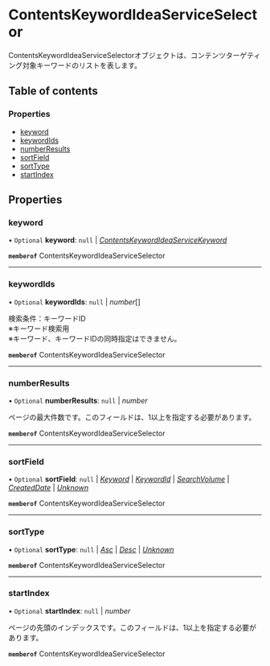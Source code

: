 # ContentsKeywordIdeaServiceSelector


<div lang=\"ja\">ContentsKeywordIdeaServiceSelectorオブジェクトは、コンテンツターゲティング対象キーワードのリストを表します。</div> 

## Table of contents

### Properties

- [keyword](contentskeywordideaserviceselector.md#keyword)
- [keywordIds](contentskeywordideaserviceselector.md#keywordids)
- [numberResults](contentskeywordideaserviceselector.md#numberresults)
- [sortField](contentskeywordideaserviceselector.md#sortfield)
- [sortType](contentskeywordideaserviceselector.md#sorttype)
- [startIndex](contentskeywordideaserviceselector.md#startindex)

## Properties

### keyword

• `Optional` **keyword**: ``null`` \| [*ContentsKeywordIdeaServiceKeyword*](contentskeywordideaservicekeyword.md)

**`memberof`** ContentsKeywordIdeaServiceSelector

___

### keywordIds

• `Optional` **keywordIds**: ``null`` \| *number*[]

<div lang=\"ja\"> 検索条件：キーワードID<br> ※キーワード検索用<br> ※キーワード、キーワードIDの同時指定はできません。 </div> 

**`memberof`** ContentsKeywordIdeaServiceSelector

___

### numberResults

• `Optional` **numberResults**: ``null`` \| *number*

<div lang=\"ja\">ページの最大件数です。このフィールドは、1以上を指定する必要があります。</div> 

**`memberof`** ContentsKeywordIdeaServiceSelector

___

### sortField

• `Optional` **sortField**: ``null`` \| [*Keyword*](./enums/contentskeywordideaservicesortfield.md#keyword) \| [*KeywordId*](./enums/contentskeywordideaservicesortfield.md#keywordid) \| [*SearchVolume*](./enums/contentskeywordideaservicesortfield.md#searchvolume) \| [*CreatedDate*](./enums/contentskeywordideaservicesortfield.md#createddate) \| [*Unknown*](./enums/contentskeywordideaservicesortfield.md#unknown)

**`memberof`** ContentsKeywordIdeaServiceSelector

___

### sortType

• `Optional` **sortType**: ``null`` \| [*Asc*](./enums/contentskeywordideaservicesorttype.md#asc) \| [*Desc*](./enums/contentskeywordideaservicesorttype.md#desc) \| [*Unknown*](./enums/contentskeywordideaservicesorttype.md#unknown)

**`memberof`** ContentsKeywordIdeaServiceSelector

___

### startIndex

• `Optional` **startIndex**: ``null`` \| *number*

<div lang=\"ja\">ページの先頭のインデックスです。このフィールドは、1以上を指定する必要があります。</div> 

**`memberof`** ContentsKeywordIdeaServiceSelector
